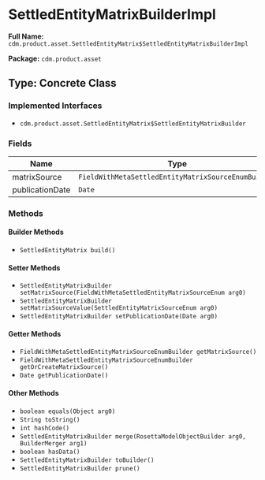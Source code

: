 # SettledEntityMatrixBuilderImpl

**Full Name:** `cdm.product.asset.SettledEntityMatrix$SettledEntityMatrixBuilderImpl`

**Package:** `cdm.product.asset`

## Type: Concrete Class

### Implemented Interfaces

- `cdm.product.asset.SettledEntityMatrix$SettledEntityMatrixBuilder`

### Fields

| Name | Type | Description |
|------|------|-------------|
| matrixSource | `FieldWithMetaSettledEntityMatrixSourceEnumBuilder` |  |
| publicationDate | `Date` |  |

### Methods

#### Builder Methods

- `SettledEntityMatrix build()`

#### Setter Methods

- `SettledEntityMatrixBuilder setMatrixSource(FieldWithMetaSettledEntityMatrixSourceEnum arg0)`
- `SettledEntityMatrixBuilder setMatrixSourceValue(SettledEntityMatrixSourceEnum arg0)`
- `SettledEntityMatrixBuilder setPublicationDate(Date arg0)`

#### Getter Methods

- `FieldWithMetaSettledEntityMatrixSourceEnumBuilder getMatrixSource()`
- `FieldWithMetaSettledEntityMatrixSourceEnumBuilder getOrCreateMatrixSource()`
- `Date getPublicationDate()`

#### Other Methods

- `boolean equals(Object arg0)`
- `String toString()`
- `int hashCode()`
- `SettledEntityMatrixBuilder merge(RosettaModelObjectBuilder arg0, BuilderMerger arg1)`
- `boolean hasData()`
- `SettledEntityMatrixBuilder toBuilder()`
- `SettledEntityMatrixBuilder prune()`

